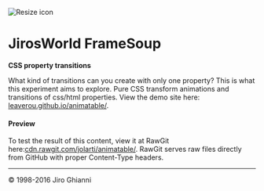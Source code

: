 ![Resize icon][1]
# JirosWorld FrameSoup 

**CSS property transitions**

What kind of transitions can you create with only one property? This is what this experiment aims to explore. Pure CSS transform animations and transitions of css/html properties. 
  View the demo site here: [leaverou.github.io/animatable/](http://leaverou.github.io/animatable/).

#### Preview

To test the result of this content, view it at RawGit here:[cdn.rawgit.com/jolarti/animatable/](https://cdn.rawgit.com/jolarti/animatable/gh-pages/index.html). RawGit serves raw files directly from GitHub with proper Content-Type headers.

---

&copy; 1998-2016 Jiro Ghianni  

[1]: http://www.jirosworld.com/wp/wp-content/uploads/2016/04/Screen-shot-2016-04-08-at-4.19.06-PM.png "Logo"
